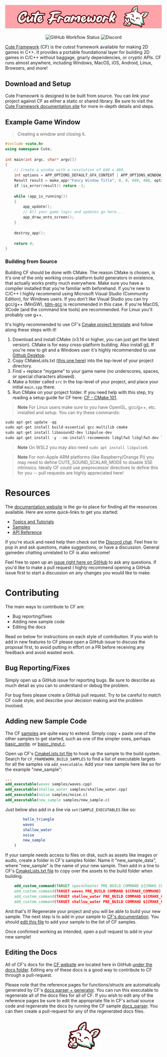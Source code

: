 <p align="center">
<img src=https://github.com/RandyGaul/cute_framework/blob/master/assets/CF_Banner_Hifi_1280.png>
<br>
<br>
<img alt="GitHub Workflow Status" src="https://img.shields.io/github/actions/workflow/status/randygaul/cute_framework/build.yml">
<img alt="Discord" src="https://img.shields.io/discord/432009046833233930?label=discord">
</p>

[Cute Framework](https://randygaul.github.io/cute_framework/#/) (CF) is the *cutest* framework available for making 2D games in C++. It provides a portable foundational layer for building 2D games in C/C++ without baggage, gnarly dependencies, or cryptic APIs. CF runs almost anywhere, including Windows, MacOS, iOS, Android, Linux, Browsers, and more!

## Download and Setup

Cute Frameowrk is designed to be built from source. You can link your project against CF as either a static or shared library. Be sure to visit the [Cute Framework documentation site](https://randygaul.github.io/cute_framework/#/) for more in-depth details and steps.

## Example Game Window

> Creating a window and closing it.

```cpp
#include <cute.h>
using namespace Cute;

int main(int argc, char* argv[])
{
	// Create a window with a resolution of 640 x 480.
	int options = APP_OPTIONS_DEFAULT_GFX_CONTEXT | APP_OPTIONS_WINDOW_POS_CENTERED;
	Result result = make_app("Fancy Window Title", 0, 0, 640, 480, options, argv[0]);
	if (is_error(result)) return -1;

	while (app_is_running())
	{
		app_update();
		// All your game logic and updates go here...
		app_draw_onto_screen();
	}

	destroy_app();

	return 0;
}
```

### Building from Source

Building CF should be done with CMake. The reason CMake is chosen, is it's one of the only working cross-platform build generators in existence, that actually works pretty much everywhere. Make sure you have a compiler installed that you're familiar with beforehand. If you're new to C/C++ I highly recommend using Microsoft Visual Studio (Community Edition), for Windows users. If you don't like Visual Studio you can try gcc/g++ (MinGW), [tdm-gcc](https://jmeubank.github.io/tdm-gcc/) is recommended in this case. If you're MacOS, XCode (and the command line tools) are recommended. For Linux you'll probably use g++.

It's highly recommended to use CF's [Cmake project template](https://github.com/RandyGaul/cute_framework_project_template#cmake-101-walkthrough) and follow along these steps with it!

1. Download and install CMake (v3.14 or higher, you can just get the latest version). CMake is for easy cross-platform building. Also install [git](https://git-scm.com/downloads). If you're new to git and a Windows user it's highly recommended to use [Github Desktop](https://desktop.github.com/).
2. Copy CMakeLists.txt ([this one here](https://github.com/RandyGaul/cute_framework_project_template/blob/main/CMakeLists.txt)) into the top-level of your project directory.
3. Find + replace "mygame" to your game name (no underscores, spaces, or special characters allowed).
4. Make a folder called `src` in the top-level of your project, and place your initial `main.cpp` there.
5. Run CMake on your project folder. If you need help with this step, try reading a setup guide for CF here: [CF - CMake 101](https://github.com/RandyGaul/cute_framework_project_template#cmake-101-walkthrough).

> **Note** For Linux users make sure to you have OpenGL, gcc/g++, etc. installed and setup. You can try these commands:
```cpp
sudo apt-get update -qq
sudo apt-get install build-essential gcc-multilib cmake
sudo apt-get install libasound2-dev libpulse-dev 
sudo apt-get install -y --no-install-recommends libglfw3 libglfw3-dev libx11-dev libxcursor-dev libxrandr-dev libxinerama-dev libxi-dev libxext-dev libxfixes-dev
```
> **Note** On WSL2 you may also need `sudo apt install libpulse0`.

> **Note** For non-Apple ARM platforms (like Raspberry/Orange Pi) you may need to define CUTE_SOUND_SCALAR_MODE to disable SSE intrinsics. Ideally CF could use preprocessor directives to define this for you -- pull requests are highly appreciated here!

# Resources

The [documentation website](https://randygaul.github.io/cute_framework/#/) is the go-to place for finding all the resources available. Here are some quick-links to get you started:

- [Topics and Tutorials](https://randygaul.github.io/cute_framework/#/topics/)
- [Samples](https://randygaul.github.io/cute_framework/#/samples)
- [API Reference](https://randygaul.github.io/cute_framework/#/api_reference)

If you're stuck and need help then check out the [Discord chat](https://discord.gg/2DFHRmX). Feel free to pop in and ask questions, make suggestions, or have a discussion. General gamedev chatting unrelated to CF is also welcome!

Feel free to open up an [issue right here on GitHub](https://github.com/RandyGaul/cute_framework/issues) to ask any questions. If you'd like to make a pull request I highly recommend opening a GitHub issue first to start a discussion on any changes you would like to make.

# Contributing

The main ways to contribute to CF are:

- Bug reporting/fixes
- Adding new sample code
- Editing the docs

Read on below for instructions on each style of contribution. If you wish to add in new features to CF please open a GitHub issue to discuss the proposal first, to avoid putting in effort on a PR before receiving any feedback and avoid wasted work.

## Bug Reporting/Fixes

Simply open up a GitHub issue for reporting bugs. Be sure to describe as much detail as you can to understand or debug the problem.

For bug fixes please create a GitHub pull request. Try to be careful to match CF code style, and describe your decision making and the problem involved.

## Adding new Sample Code

The CF [samples](https://github.com/RandyGaul/cute_framework/tree/master/samples) are quite easy to extend. Simply copy + paste one of the other samples to get started, such as one of the simpler ones, perhaps [basic_sprite](https://github.com/RandyGaul/cute_framework/blob/master/samples/basic_sprite.cppb). or [basic_input.c](https://github.com/RandyGaul/cute_framework/blob/master/samples/basic_input.c).

Open up CF's [CmakeLists.txt file](https://github.com/RandyGaul/cute_framework/blob/master/CMakeLists.txt) to hook up the sample to the build system. Search for `CF_FRAMEWORK_BUILD_SAMPLES` to find a list of executable targets for all the samples via `add_executable`. Add your new sample here like so for the example "new_sample":

```cmake
...
add_executable(waves samples/waves.cpp)
add_executable(shallow_water samples/shallow_water.cpp)
add_executable(noise samples/noise.c)
add_executable(new_sample samples/new_sample.c)
```

Just below also add in a line via `set(SAMPLE_EXECUTABLES` like so:

```cmake
		hello_triangle
		waves
		shallow_water
		noise
		new_sample
	)
```

If your sample needs access to files on disk, such as assets like images or audio, create a folder in CF's samples folder. Name it "new_sample_data", where "new_sample" is the name of your new sample. Then add in a line to CF's [CmakeLists.txt file](https://github.com/RandyGaul/cute_framework/blob/master/CMakeLists.txt) to copy over the assets to the build folder when building.

```cmake
	add_custom_command(TARGET spaceshooter PRE_BUILD COMMAND ${CMAKE_COMMAND} -E copy_directory ${CMAKE_SOURCE_DIR}/samples/spaceshooter_data $<TARGET_FILE_DIR:spaceshooter>/spaceshooter_data)
	add_custom_command(TARGET waves PRE_BUILD COMMAND ${CMAKE_COMMAND} -E copy_directory ${CMAKE_SOURCE_DIR}/samples/waves_data $<TARGET_FILE_DIR:waves>/waves_data)
	add_custom_command(TARGET shallow_water PRE_BUILD COMMAND ${CMAKE_COMMAND} -E copy_directory ${CMAKE_SOURCE_DIR}/samples/shallow_water_data $<TARGET_FILE_DIR:shallow_water>/shallow_water_data)
	add_custom_command(TARGET shallow_water PRE_BUILD COMMAND ${CMAKE_COMMAND} -E copy_directory ${CMAKE_SOURCE_DIR}/samples/new_sample $<TARGET_FILE_DIR:shallow_water>/new_sample)
```

And that's it! Regenerate your project and you will be able to build your new sample. The next step is to add in your sample to [CF's documentation](https://randygaul.github.io/cute_framework/#/samples). You should [edit this file](https://github.com/RandyGaul/cute_framework/blob/master/docs/samples.md) to add your sample to the list of CF samples.

Once confirmed working as intended, open a pull request to add in your new sample!

## Editing the Docs

All of CF's docs for the [CF website](https://randygaul.github.io/cute_framework/#/) are located here in GitHub [under the docs folder](https://github.com/RandyGaul/cute_framework/tree/master/docs). Editing any of these docs is a good way to contribute to CF through a pull-request.

Please note that the reference pages for functions/structs are automatically generated by CF's [docs parser + generator](https://github.com/RandyGaul/cute_framework/blob/master/samples/docs_parser.cpp). You can run this executable to regenerate all of the docs files for all of CF. If you wish to edit any of the reference pages be sure to edit the appropriate file in CF's actual source code and regenerate the docs by running the CF sample [docs_parser](https://github.com/RandyGaul/cute_framework/blob/master/samples/docs_parser.cpp). You can then create a pull-request for any of the regenerated docs files.

<p align="center"><img src=https://github.com/RandyGaul/cute_framework/blob/master/assets/CF_Logo_Pixel_2x.png></p>
